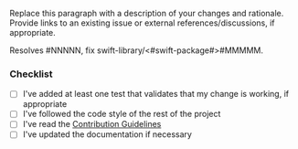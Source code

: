 <!--
Thanks for contributing to the Swift <#swift-package-name#>!

If this pull request adds new API, please add '?template=new.md'
to the URL to switch to the appropriate template.

Before you submit your request, please replace the paragraph
below with the relevant details, and complete the steps in the
checklist by placing an 'x' in each box:

- [x] I've completed this task
- [ ] This task isn't completed
-->

<!-- What's in this pull request? -->
Replace this paragraph with a description of your changes and rationale. Provide links to an existing issue or external references/discussions, if appropriate.

<!--
If this pull request resolves any GitHub issues, link them.
For information about linking a pull request to an issue, see:
https://docs.github.com/issues/tracking-your-work-with-issues/linking-a-pull-request-to-an-issue
-->
Resolves #NNNNN, fix swift-library/<#swift-package#>#MMMMM.

### Checklist
- [ ] I've added at least one test that validates that my change is working, if appropriate
- [ ] I've followed the code style of the rest of the project
- [ ] I've read the [Contribution Guidelines](https://github.com/swift-library/<#swift-package#>/blob/main/CONTRIBUTING.md)
- [ ] I've updated the documentation if necessary
